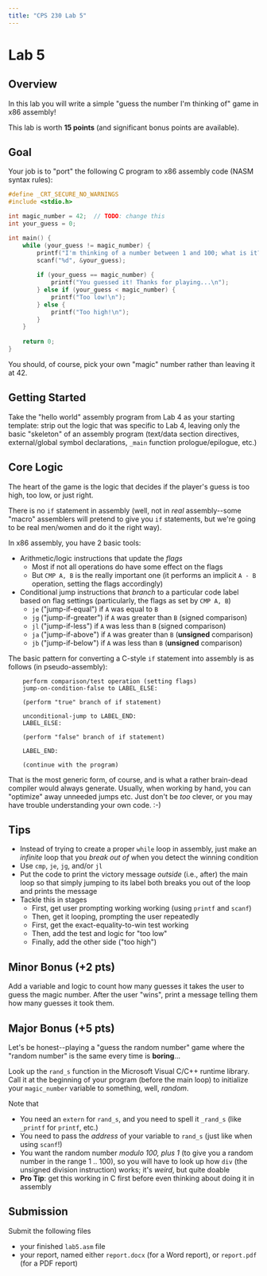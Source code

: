 ```yaml
---
title: "CPS 230 Lab 5"
---
```


# Lab 5
## Overview

In this lab you will write a simple "guess the number I'm thinking of" game in x86 assembly!

This lab is worth **15 points** (and significant bonus points are available).

## Goal

Your job is to "port" the following C program to x86 assembly code (NASM syntax rules):

```c
#define _CRT_SECURE_NO_WARNINGS
#include <stdio.h>

int magic_number = 42;  // TODO: change this
int your_guess = 0;

int main() {
    while (your_guess != magic_number) {
        printf("I'm thinking of a number between 1 and 100; what is it? ");
        scanf("%d", &your_guess);
        
        if (your_guess == magic_number) {
            printf("You guessed it! Thanks for playing...\n");
        } else if (your_guess < magic_number) {
            printf("Too low!\n");
        } else {
            printf("Too high!\n");
        }
    }
    
    return 0;
}
```

You should, of course, pick your own "magic" number rather than leaving it at 42.

## Getting Started

Take the "hello world" assembly program from Lab 4 as your starting template: strip out the logic that was specific to Lab 4,
leaving only the basic "skeleton" of an assembly program (text/data section directives, external/global symbol declarations,
`_main` function prologue/epilogue, etc.)

## Core Logic

The heart of the game is the logic that decides if the player's guess is too high, too low, or just right.

There is no `if` statement in assembly (well, not in *real* assembly--some "macro" assemblers will pretend
to give you `if` statements, but we're going to be real men/women and do it the right way).

In x86 assembly, you have 2 basic tools:

* Arithmetic/logic instructions that update the *flags*
    * Most if not all operations do have some effect on the flags
    * But `CMP A, B` is the really important one (it performs an implicit `A - B` operation,
        setting the flags accordingly)
* Conditional jump instructions that *branch* to a particular code label based on flag settings
        (particularly, the flags as set by `CMP A, B`)
    * `je` ("jump-if-equal") if `A` was equal to `B`
    * `jg` ("jump-if-greater") if `A` was greater than `B` (signed comparison)
    * `jl` ("jump-if-less") if `A` was less than `B` (signed comparison)
    * `ja` ("jump-if-above") if `A` was greater than `B` (**unsigned** comparison)
    * `jb` ("jump-if-below") if `A` was less than `B` (**unsigned** comparison)

The basic pattern for converting a C-style `if` statement into assembly is as follows (in pseudo-assembly):

        perform comparison/test operation (setting flags)
        jump-on-condition-false to LABEL_ELSE:

        (perform "true" branch of if statement)
        
        unconditional-jump to LABEL_END:
        LABEL_ELSE:

        (perform "false" branch of if statement)

        LABEL_END:

        (continue with the program)

That is the most generic form, of course, and is what a rather brain-dead compiler would always
generate.  Usually, when working by hand, you can "optimize" away unneeded jumps etc.  Just don't
be *too* clever, or you may have trouble understanding  your own code. :-)

## Tips

* Instead of trying to create a proper `while` loop in assembly, just make an *infinite* loop that you *break out of* when you detect the winning condition
* Use `cmp`, `je`, `jg`, and/or `jl`
* Put the code to print the victory message *outside* (i.e., after) the main loop
    so that simply jumping to its label both breaks you out of the loop and prints
    the message
* Tackle this in stages
    * First, get user prompting working working (using `printf` and `scanf`)
    * Then, get it looping, prompting the user repeatedly
    * First, get the exact-equality-to-win test working
    * Then, add the test and logic for "too low"
    * Finally, add the other side ("too high")

## Minor Bonus (+2 pts)

Add a variable and logic to count how many guesses it takes the user to guess the magic number.  After the user "wins", print a message telling them how many guesses it took them.

## Major Bonus (+5 pts)

Let's be honest--playing a "guess the random number" game where the "random number" is the same
every time is **boring**...

Look up the `rand_s` function in the Microsoft Visual C/C++ runtime library.
Call it at the beginning of your program (before the main loop) to initialize your
`magic_number` variable to something, well, *random*.

Note that
* You need an `extern` for `rand_s`, and you need to spell it `_rand_s` (like `_printf` for `printf`, etc.)
* You need to pass the *address* of your variable to `rand_s` (just like when using `scanf`!)
* You want the random number *modulo 100, plus 1* (to give you a random number in the range 1 .. 100),
    so you will have to look up how `div` (the unsigned division instruction) works; it's *weird*,
    but quite doable
* **Pro Tip**: get this working in C first before even thinking about doing it in assembly

## Submission

Submit the following files

* your finished `lab5.asm` file
* your report, named either `report.docx` (for a Word report), or `report.pdf` (for a PDF report)
